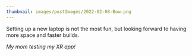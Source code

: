 ```yaml
---
thumbnail: images/postImages/2022-02-08-Bow.png
---
```

Setting up a new laptop is not the most fun, but looking forward to having more space and faster builds.

*My mom testing my XR app!*